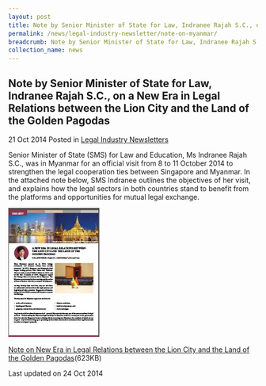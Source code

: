 ```yaml
---
layout: post
title: Note by Senior Minister of State for Law, Indranee Rajah S.C., on a New Era in Legal Relations between the Lion City and the Land of the Golden Pagodas
permalink: /news/legal-industry-newsletter/note-on-myanmar/
breadcrumb: Note by Senior Minister of State for Law, Indranee Rajah S.C., on a New Era in Legal Relations between the Lion City and the Land of the Golden Pagodas
collection_name: news
---
```


<style>
  .image {width: 200px;}
  .image img {max-width: 100%;}
</style>

Note by Senior Minister of State for Law, Indranee Rajah S.C., on a New Era in Legal Relations between the Lion City and the Land of the Golden Pagodas
---

21 Oct 2014 Posted in [Legal Industry Newsletters](/news/legal-industry-newsletters/)

Senior Minister of State (SMS) for Law and Education, Ms Indranee Rajah S.C., was in Myanmar for an official visit from 8 to 11 October 2014 to strengthen the legal cooperation ties between Singapore and Myanmar. In the attached note below, SMS Indranee outlines the objectives of her visit, and explains how the legal sectors in both countries stand to benefit from the platforms and opportunities for mutual legal exchange.

<div class="image">
  <a href="/files/SMSNoteonMyanmar.pdf/"><img src="/images/1414119872449.jpg/"></a>
</div>

<a href="/files/SMSNoteonMyanmar.pdf/">Note on New Era in Legal Relations between the Lion City and the Land of the Golden Pagodas</a>(623KB)

<p class="right-side-updated">Last updated on 24 Oct 2014</p>
